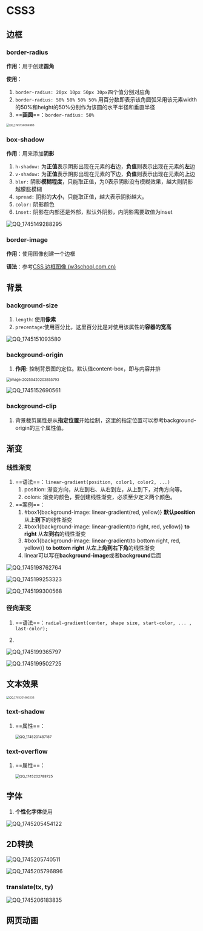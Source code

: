 # CSS3

## 边框

### border-radius

**作用**：用于创建**圆角**

**使用**：

1. `border-radius: 20px 10px 50px 30px`四个值分别对应角
2. `border-radius: 50% 50% 50% 50%` 用百分数即表示该角圆弧采用该元素width的50%和height的50%分别作为该圆的水平半径和垂直半径
3. ==**画圆**==：`border-radius: 50%`



<img src="./imgs/QQ_1745134084966.png" alt="QQ_1745134084966" style="zoom:50%;" />



### box-shadow

**作用**：用来添加**阴影**

1. `h-shadow:` 为**正值**表示阴影出现在元素的**右**边，**负值**则表示出现在元素的**左**边
2. `v-shadow:` 为**正值**表示阴影出现在元素的**下**边，**负值**则表示出现在元素的**上**边
3. `blur:` 阴影**模糊程度**，只能取正值，为0表示阴影没有模糊效果，越大则阴影越朦胧模糊
4. `spread:` 阴影的**大小**，只能取正值，越大表示阴影越大。
5. `color:` 阴影颜色
6. `inset:` 阴影在内部还是外部，默认外阴影，内阴影需要取值为inset

![QQ_1745149288295](./imgs/QQ_1745149288295.png)

### border-image

**作用**：使用图像创建一个边框

**语法**：参考[CSS 边框图像 (w3school.com.cn)](https://www.w3school.com.cn/css/css3_border_images.asp)

## 背景

### background-size

1. `length`: 使用**像素**
2. `precentage`:使用百分比，这里百分比是对使用该属性的**容器的宽高**

![QQ_1745151093580](./imgs/QQ_1745151093580.png)

### background-origin

1. **作用:** 控制背景图的定位。默认值content-box，即与内容并排

<img src="./imgs/image-20250420203855793.png" alt="image-20250420203855793" style="zoom: 67%;" />

![QQ_1745152690561](./imgs/QQ_1745152690561.png)

### background-clip

1. 背景裁剪属性是从**指定位置**开始绘制，这里的指定位置可以参考background-origin的三个属性值。

## 渐变

### 线性渐变

1. ==语法==：`linear-gradient(position, color1, color2, ...)`	
   1. position: 渐变方向，从左到右、从右到左，从上到下，对角方向等。
   2. colors: 渐变的颜色，要创建线性渐变，必须至少定义两个颜色。
2. ==案例==：
   1. #box1{background-image: linear-gradient(red, yellow)} **默认position**从**上到下**的线性渐变
   2. #box1{background-image: linear-gradient(to right, red, yellow)} **to right** 从**左到右**的线性渐变
   3. #box1{background-image: linear-gradient(to bottom right, red, yellow)} **to bottom right** 从**左上角到右下角**的线性渐变
   4. linear可以写在**background-image**或者**background**后面

![QQ_1745198762764](./imgs/QQ_1745198762764.png)

![QQ_1745199253323](./imgs/QQ_1745199253323.png)

![QQ_1745199300568](./imgs/QQ_1745199300568.png)



### 径向渐变

1. ==语法==：`radial-gradient(center, shape size, start-color, ... , last-color);`

2. 

   ![QQ_1745199365797](./imgs/QQ_1745199365797.png)

   ![QQ_1745199502725](./imgs/QQ_1745199502725.png)

   

## 文本效果

<img src="./imgs/QQ_1745201460234.png" alt="QQ_1745201460234" style="zoom:50%;" />

### text-shadow

1. ==属性==：

   <img src="./imgs/QQ_1745201487187.png" alt="QQ_1745201487187" style="zoom:67%;" />

### text-overflow

1. ==属性==：

   <img src="./imgs/QQ_1745202788725.png" alt="QQ_1745202788725" style="zoom:67%;" />

## 字体

1. **个性化字体**使用

![QQ_1745205454122](./imgs/QQ_1745205454122.png)

## 2D转换

![QQ_1745205740511](./imgs/QQ_1745205740511.png)

![QQ_1745205796896](./imgs/QQ_1745205796896.png)

### translate(tx, ty)

![QQ_1745206183835](./imgs/QQ_1745206183835.png)

## 网页动画